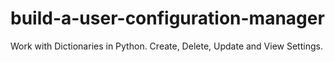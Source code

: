 # build-a-user-configuration-manager
Work with Dictionaries in Python.  Create, Delete, Update and View Settings.
